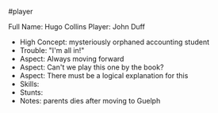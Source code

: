 #player

Full Name: Hugo Collins
Player: John Duff

- High Concept: mysteriously orphaned accounting student
- Trouble: "I'm all in!"
- Aspect: Always moving forward
- Aspect: Can't we play this one by the book?
- Aspect: There must be a logical explanation for this
- Skills:
- Stunts:
- Notes: parents dies after moving to Guelph